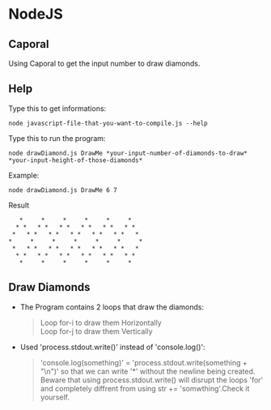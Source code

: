 # NodeJS  
## Caporal  
Using Caporal to get the input number to draw diamonds.  
## Help  
Type this to get informations:  
```
node javascript-file-that-you-want-to-compile.js --help
```
Type this to run the program:  
```
node drawDiamond.js DrawMe *your-input-number-of-diamonds-to-draw* *your-input-height-of-those-diamonds*
```
Example:  
```
node drawDiamond.js DrawMe 6 7
```
Result  
```
   *     *     *     *     *     *   
  * *   * *   * *   * *   * *   * *  
 *   * *   * *   * *   * *   * *   * 
*     *     *     *     *     *     *
 *   * *   * *   * *   * *   * *   * 
  * *   * *   * *   * *   * *   * *  
   *     *     *     *     *     *   

```

## Draw Diamonds
* The Program contains 2 loops that draw the diamonds:
    >Loop for-i to draw them Horizontally  
    >Loop for-j to draw them Vertically  
* Used 'process.stdout.write()' instead of 'console.log()':  
    >'console.log(something)' = 'process.stdout.write(something + "\n")' so that we can write '*' without the newline being created.  
    >Beware that using process.stdout.write() will disrupt the loops 'for' and completely diffrent from using str += 'somwthing'.Check it yourself.
